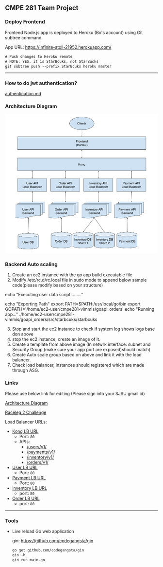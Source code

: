 ## CMPE 281 Team Project

### Deploy Frontend

Frontend Node.js app is deployed to Heroku (Bo's account) using Git subtree command.

App URL: https://infinite-atoll-21952.herokuapp.com/


```shell
# Push changes to Heroku remote
# NOTE: YES, it is StarBcuks, not StarBucks
git subtree push --prefix StarBcuks heroku master

```

---
### How to do jwt authentication?
[authentication.md](https://github.com/nguyensjsu/team281-bit-flip/blob/master/apis/src/cmpe281/user/authentication.md)

### Architecture Diagram
![Architecture](images/stack-architecture-diagram.png?raw=true "Architecture Diagram")

### Backend Auto scaling
1. Create an ec2 instance with the go app build executable file
2. Modify /etc/rc.d/rc.local file in sudo mode to append below sample code(please modify based on your structure)

echo "Executing user data script........."

echo "Exporting Path"
export PATH=$PATH:/usr/local/go/bin
export GOPATH='/home/ec2-user/cmpe281-vimmis/goapi_orders'
echo "Running app..."
./home/ec2-user/cmpe281-vimmis/goapi_orders/src/starbcuks/starbcuks

3. Stop and start the ec2 instance to check if system log shows logs base don above
4. stop the ec2 instance, create an image of it.
5. Create a template from above image (In netwrk interface: subnet and Security Group (make sure your app port are exposed)should match)
6. Create Auto scale group based on above and link it with the load balancer.
7. Check load balancer, instances should registered which are made through ASG.

### Links

Please use below link for editing (Please sign into your SJSU gmail id)

[Architecture Diagram](https://docs.google.com/drawings/d/1IqZc8vxy2CkHh_zAqYUndz0EAhEl5wDZS-HAGB9p8Pg/edit?usp=sharing)


[Raceleg 2 Challenge](https://docs.google.com/document/d/172zN_JmlNBy1MiGxuYDfQZS04yMvDICOmocGRcR0Vzw/edit?usp=sharing)


Load Balancer URLs:
- [Kong LB URL](http://kong-lb-133222058.us-west-1.elb.amazonaws.com/)
  - Port: `80`
  - APIs:
    - [/users/v1/](http://kong-lb-133222058.us-west-1.elb.amazonaws.com/users/v1/)
    - [/payments/v1/](http://kong-lb-133222058.us-west-1.elb.amazonaws.com/payments/v1/)
    - [/inventory/v1/](http://kong-lb-133222058.us-west-1.elb.amazonaws.com/inventory/v1/)
    - [/orders/v1/](http://kong-lb-133222058.us-west-1.elb.amazonaws.com/orders/v1/)
- [User LB URL](http://cmpe281-team-project-user-api-995132055.us-west-1.elb.amazonaws.com/)
    - Port: `80`
- [Payment LB URL](http://payments-lb-853644621.us-west-1.elb.amazonaws.com/)
    - Port: `80`
- [Inventory LB URL](
http://inventory-lb-1305987865.us-west-1.elb.amazonaws.com/)
    - port: `80`
- [Order LB URL](http://orderLB-2141712569.us-west-1.elb.amazonaws.com/)
    - port: `80`

---

### Tools

- Live reload Go web application

    gin: https://github.com/codegangsta/gin
    ```
    go get github.com/codegangsta/gin
    gin -h
    gin run main.go
    ```
